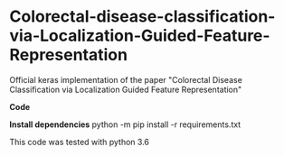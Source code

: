 # Colorectal-disease-classification-via-Localization-Guided-Feature-Representation
Official keras implementation of the paper "Colorectal Disease Classification via Localization Guided Feature Representation"

**Code**

**Install dependencies**
  python -m pip install -r requirements.txt
  
 This code was tested with python 3.6

